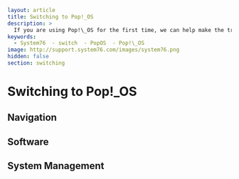 ```yaml
layout: article
title: Switching to Pop!_OS
description: >
  If you are using Pop!\_OS for the first time, we can help make the transition smoother.
keywords:
  - System76  - switch  - PopOS  - Pop!\_OS
image: http://support.system76.com/images/system76.png
hidden: false
section: switching
```

# Switching to Pop!\_OS

## Navigation

## Software

## System Management


